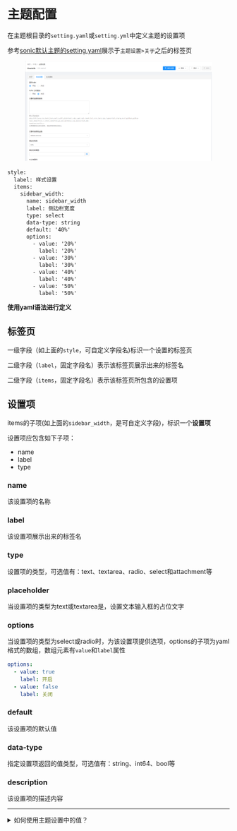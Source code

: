 # 主题配置

在主题根目录的`setting.yaml`或`setting.yml`中定义主题的设置项

参考[sonic默认主题的setting.yaml](https://github.com/go-sonic/default-theme-anatole/blob/master/settings.yaml)展示于`主题设置>关于`之后的标签页

<figure><img src="../.gitbook/assets/image (1).png" alt=""><figcaption></figcaption></figure>

```
style:
  label: 样式设置
  items:
    sidebar_width:
      name: sidebar_width
      label: 侧边栏宽度
      type: select
      data-type: string
      default: '40%'
      options:
        - value: '20%'
          label: '20%'
        - value: '30%'
          label: '30%'
        - value: '40%'
          label: '40%'
        - value: '50%'
          label: '50%'
```

**使用yaml语法进行定义**

## 标签页

一级字段（如上面的`style`，可自定义字段名)标识一个设置的标签页

二级字段（`label`，固定字段名）表示该标签页展示出来的标签名

二级字段（`items`，固定字段名）表示该标签页所包含的设置项

## 设置项

items的子项(如上面的`sidebar_width`，是可自定义字段)，标识一个**设置项**

设置项应包含如下子项：

* name
* label
* type

### name

该设置项的名称

### label

该设置项展示出来的标签名

### type

设置项的类型，可选值有：text、textarea、radio、select和attachment等

### placeholder

当设置项的类型为text或textarea是，设置文本输入框的占位文字

### options

当设置项的类型为select或radio时，为该设置项提供选项，options的子项为yaml格式的数组，数组元素有`value`和`label`属性

```yaml
options:
  - value: true
    label: 开启
  - value: false
    label: 关闭
```

### default

该设置项的默认值

### data-type

指定设置项返回的值类型，可选值有：string、int64、bool等

### description

该设置项的描述内容

***

<details>

<summary>如何使用主题设置中的值？</summary>

[#settings](../mo-ban-zhong-de-diao-yong/quan-ju-bian-liang/zhu-ti-she-zhi.md#settings "mention")

</details>
